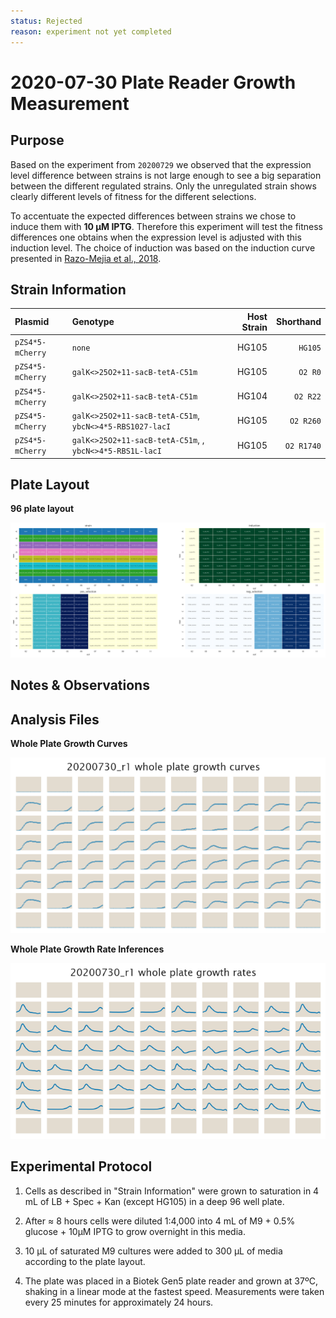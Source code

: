 ```yaml
---
status: Rejected
reason: experiment not yet completed
---
```


# 2020-07-30 Plate Reader Growth Measurement

## Purpose
Based on the experiment from `20200729` we observed that the expression level
difference between strains is not large enough to see a big separation between
the different regulated strains. Only the unregulated strain shows clearly 
different levels of fitness for the different selections.

To accentuate the expected differences between strains we chose to induce them
with **10 µM IPTG**. Therefore this experiment will test the fitness differences
one obtains when the expression level is adjusted with this induction level. The
choice of induction was based on the induction curve presented in [Razo-Mejia
et al., 2018](https://www.cell.com/fulltext/S2405-4712(18)30057-7).

## Strain Information

| Plasmid | Genotype | Host Strain | Shorthand |
| :------ | :------- | ----------: | --------: |
| `pZS4*5-mCherry`| `none` |  HG105 |`HG105` |
| `pZS4*5-mCherry`| `galK<>25O2+11-sacB-tetA-C51m` |  HG105 |`O2 R0` |
| `pZS4*5-mCherry`| `galK<>25O2+11-sacB-tetA-C51m` |  HG104 |`O2 R22` |
| `pZS4*5-mCherry`| `galK<>25O2+11-sacB-tetA-C51m`, `ybcN<>4*5-RBS1027-lacI` |  HG105 |`O2 R260` |
| `pZS4*5-mCherry`| `galK<>25O2+11-sacB-tetA-C51m`, , `ybcN<>4*5-RBS1L-lacI` |  HG105 |`O2 R1740` |


## Plate Layout

**96 plate layout**

![plate layout](output/plate_layout.png)


## Notes & Observations


## Analysis Files

**Whole Plate Growth Curves**

![plate layout](output/growth_plate_summary.png)

**Whole Plate Growth Rate Inferences**

![plate layout](output/growth_rate_summary.png)

## Experimental Protocol

1. Cells as described in "Strain Information" were grown to saturation in 4 mL
   of LB + Spec + Kan (except HG105) in a deep 96 well plate.

2. After ≈ 8 hours cells were diluted 1:4,000 into 4 mL of M9 + 0.5% glucose  +
   10µM IPTG to grow overnight in this media.

3. 10 µL of saturated M9 cultures were added to 300 µL of media according to the
   plate layout.

4. The plate was placed in a Biotek Gen5 plate reader and grown at 37ºC, shaking
   in a linear mode at the fastest speed. Measurements were taken every 25
   minutes for approximately 24 hours.
